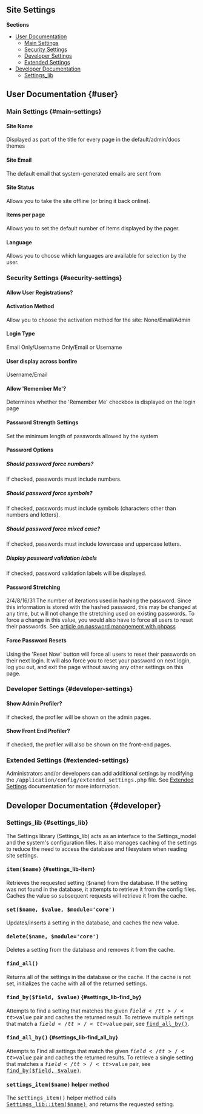## Site Settings

**Sections**

- [User Documentation](#user)
    - [Main Settings](#main-settings)
    - [Security Settings](#security-settings)
    - [Developer Settings](#developer-settings)
    - [Extended Settings](#extended-settings)
- [Developer Documentation](#developer)
    - [Settings_lib](#settings_lib)


## User Documentation {#user}

### Main Settings {#main-settings}

#### Site Name

Displayed as part of the title for every page in the default/admin/docs themes

#### Site Email

The default email that system-generated emails are sent from

#### Site Status

Allows you to take the site offline (or bring it back online).

#### Items per page

Allows you to set the default number of items displayed by the pager.

#### Language

Allows you to choose which languages are available for selection by the user.

### Security Settings {#security-settings}

#### Allow User Registrations?

#### Activation Method

Allow you to choose the activation method for the site: None/Email/Admin

#### Login Type

Email Only/Username Only/Email or Username

#### User display across bonfire

Username/Email

#### Allow 'Remember Me'?

Determines whether the 'Remember Me' checkbox is displayed on the login page

#### Password Strength Settings

Set the minimum length of passwords allowed by the system

#### Password Options

##### Should password force numbers?

If checked, passwords must include numbers.

##### Should password force symbols?

If checked, passwords must include symbols (characters other than numbers and letters).

##### Should password force mixed case?

If checked, passwords must include lowercase and uppercase letters.

##### Display password validation labels

If checked, password validation labels will be displayed.

#### Password Stretching

2/4/8/16/31
The number of iterations used in hashing the password. Since this information is stored with the hashed password, this may be changed at any time, but will not change the stretching used on existing passwords. To force a change in this value, you would also have to force all users to reset their passwords.
See [article on password management with phpass](http://www.openwall.com/articles/PHP-Users-Passwords)

#### Force Password Resets

Using the 'Reset Now' button will force all users to reset their passwords on their next login.
It will also force you to reset your password on next login, log you out, and exit the page without saving any other settings on this page.

### Developer Settings {#developer-settings}

#### Show Admin Profiler?

If checked, the profiler will be shown on the admin pages.

#### Show Front End Profiler?

If checked, the profiler will also be shown on the front-end pages.

### Extended Settings {#extended-settings}

Administrators and/or developers can add additional settings by modifying the <tt>/application/config/extended_settings.php</tt> file.
See [Extended Settings](settings/extended_settings) documentation for more information.

## Developer Documentation {#developer}

### Settings_lib {#settings_lib}

The Settings library (Settings_lib) acts as an interface to the Settings_model and the system's configuration files. It also manages caching of the settings to reduce the need to access the database and filesystem when reading site settings.

#### <tt>item($name)</tt> {#settings_lib-item}

Retrieves the requested setting (<tt>$name</tt>) from the database. If the setting was not found in the database, it attempts to retrieve it from the config files. Caches the value so subsequent requests will retrieve it from the cache.

#### <tt>set($name, $value, $module='core')</tt>

Updates/inserts a setting in the database, and caches the new value.

#### <tt>delete($name, $module='core')</tt>

Deletes a setting from the database and removes it from the cache.

#### <tt>find_all()</tt>

Returns all of the settings in the database or the cache. If the cache is not set, initializes the cache with all of the returned settings.

#### <tt>find_by($field, $value)</tt> {#settings_lib-find_by}

Attempts to find a setting that matches the given <tt>$field</tt>/<tt>$value</tt> pair and caches the returned result.
To retrieve multiple settings that match a <tt>$field</tt>/<tt>$value</tt> pair, see [<tt>find_all_by()</tt>](#settings_lib-find_all_by).

#### <tt>find_all_by()</tt> {#settings_lib-find_all_by}

Attempts to Find all settings that match the given <tt>$field</tt>/<tt>$value</tt> pair and caches the returned results.
To retrieve a single setting that matches a <tt>$field</tt>/<tt>$value</tt> pair, see [<tt>find_by($field, $value)</tt>](#settings_lib-find_by).

#### <tt>settings_item($name)</tt> helper method

The <tt>settings_item()</tt> helper method calls [<tt>Settings_lib::item($name)</tt>](#settings_lib-item), and returns the requested setting.
